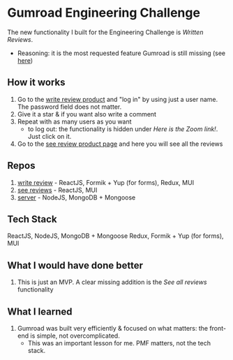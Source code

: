 # Gumroad Engineering Challenge

The new functionality I built for the Engineering Challenge is _Written Reviews_.
- Reasoning: it is the most requested feature Gumroad is still missing (see [here](https://gumroad.nolt.io/top))

## How it works

1. Go to the [write review product](https://gumroad-write-review.vercel.app/) and "log in" by using just a user name. The password field does not matter.
2. Give it a star & if you want also write a comment
3. Repeat with as many users as you want
   - to log out: the functionality is hidden under _Here is the Zoom link!_. Just click on it.
5. Go to the [see review product page](https://gumroad-see-review.vercel.app/) and here you will see all the reviews

## Repos
1. [write review](https://github.com/Coreeze/gumroad-write-review) - ReactJS, Formik + Yup (for forms), Redux, MUI
2. [see reviews](https://github.com/Coreeze/gumroad-see-review) - ReactJS, MUI
3. [server](https://github.com/Coreeze/gumroad-server) - NodeJS, MongoDB + Mongoose

## Tech Stack
ReactJS, NodeJS, MongoDB + Mongoose
Redux, Formik + Yup (for forms), MUI

## What I would have done better
1. This is just an MVP. A clear missing addition is the _See all reviews_ functionality

## What I learned
1. Gumroad was built very efficiently & focused on what matters: the front-end is simple, not overcomplicated.
   - This was an important lesson for me. PMF matters, not the tech stack.
